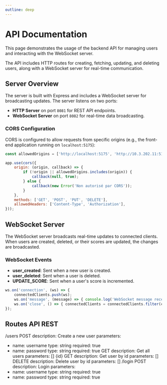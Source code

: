 ```yaml
---
outline: deep
---
```


# API Documentation

This page demonstrates the usage of the backend API for managing users and interacting with the WebSocket server.

The API includes HTTP routes for creating, fetching, updating, and deleting users, along with a WebSocket server for real-time communication.

## Server Overview

The server is built with Express and includes a WebSocket server for broadcasting updates. The server listens on two ports:

- **HTTP Server** on port `8081` for REST API endpoints.
- **WebSocket Server** on port `8082` for real-time data broadcasting.

### CORS Configuration

CORS is configured to allow requests from specific origins (e.g., the front-end application running on `localhost:5175`):

```javascript
const allowedOrigins = ['http://localhost:5175', 'http://10.3.202.11:5175'];

app.use(cors({
    origin: (origin, callback) => {
        if (!origin || allowedOrigins.includes(origin)) {
            callback(null, true);
        } else {
            callback(new Error('Non autorisé par CORS'));
        }
    },
    methods: ['GET', 'POST', 'PUT', 'DELETE'],
    allowedHeaders: ['Content-Type', 'Authorization'],
}));
```

## WebSocket Server

The WebSocket server broadcasts real-time updates to connected clients. When users are created, deleted, or their scores are updated, the changes are broadcasted.

### WebSocket Events

- **user_created**: Sent when a new user is created.
- **user_deleted**: Sent when a user is deleted.
- **UPDATE_SCORE**: Sent when a user's score is incremented.

```javascript
ws.on('connection', (ws) => {
    connectedClients.push(ws);
    ws.on('message', (message) => { console.log('WebSocket message received:', message); });
    ws.on('close', () => { connectedClients = connectedClients.filter(client => client !== ws); });
});
```

## Routes API REST
/users
POST
description: Create a new user
parameters:
- name: username
type: string
required: true
- name: password
type: string
required: true
GET
description: Get all users
parameters: []
{id}
GET
description: Get user by id
parameters: []
DELETE
description: Delete user by id
parameters: []
/login
POST
description: Login
parameters:
- name: username
type: string
required: true
- name: password
type: string
required: true

